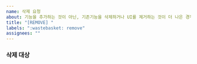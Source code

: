 ```yaml
---
name: 삭제 요청
about: 기능을 추가하는 것이 아닌, 기존기능을 삭제하거나 UI를 제거하는 것이 더 나은 경우
title: "[REMOVE] "
labels: ":wastebasket: remove"
assignees: ""
---
```


### 삭제 대상
